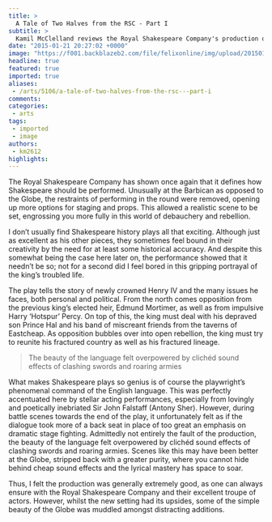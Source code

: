 ```yaml
---
title: >
  A Tale of Two Halves from the RSC - Part I
subtitle: >
  Kamil McClelland reviews the Royal Shakespeare Company's production of Henry IV, Part I at the Barbican Centre
date: "2015-01-21 20:27:02 +0000"
image: "https://f001.backblazeb2.com/file/felixonline/img/upload/201501212153-ps3110-joshua-richards-antony-sh-014.jpg"
headline: true
featured: true
imported: true
aliases:
 - /arts/5106/a-tale-of-two-halves-from-the-rsc---part-i
comments:
categories:
 - arts
tags:
 - imported
 - image
authors:
 - km2612
highlights:
---
```


The Royal Shakespeare Company has shown once again that it defines how Shakespeare should be performed. Unusually at the Barbican as opposed to the Globe, the restraints of performing in the round were removed, opening up more options for staging and props. This allowed a realistic scene to be set, engrossing you more fully in this world of debauchery and rebellion.

I don’t usually find Shakespeare history plays all that exciting. Although just as excellent as his other pieces, they sometimes feel bound in their creativity by the need for at least some historical accuracy. And despite this somewhat being the case here later on, the performance showed that it needn’t be so; not for a second did I feel bored in this gripping portrayal of the king’s troubled life.

The play tells the story of newly crowned Henry IV and the many issues he faces, both personal and political. From the north comes opposition from the previous king’s elected heir, Edmund Mortimer, as well as from impulsive Harry ‘Hotspur’ Percy. On top of this, the king must deal with his depraved son Prince Hal and his band of miscreant friends from the taverns of Eastcheap. As opposition bubbles over into open rebellion, the king must try to reunite his fractured country as well as his fractured lineage.

> The beauty of the language felt overpowered by clichéd sound effects of clashing swords and roaring armies

What makes Shakespeare plays so genius is of course the playwright’s phenomenal command of the English language. This was perfectly accentuated here by stellar acting performances, especially from lovingly and poetically inebriated Sir John Falstaff (Antony Sher). However, during battle scenes towards the end of the play, it unfortunately felt as if the dialogue took more of a back seat in place of too great an emphasis on dramatic stage fighting. Admittedly not entirely the fault of the production, the beauty of the language felt overpowered by clichéd sound effects of clashing swords and roaring armies. Scenes like this may have been better at the Globe, stripped back with a greater purity, where you cannot hide behind cheap sound effects and the lyrical mastery has space to soar.

Thus, I felt the production was generally extremely good, as one can always ensure with the Royal Shakespeare Company and their excellent troupe of actors. However, whilst the new setting had its upsides, some of the simple beauty of the Globe was muddled amongst distracting additions.
